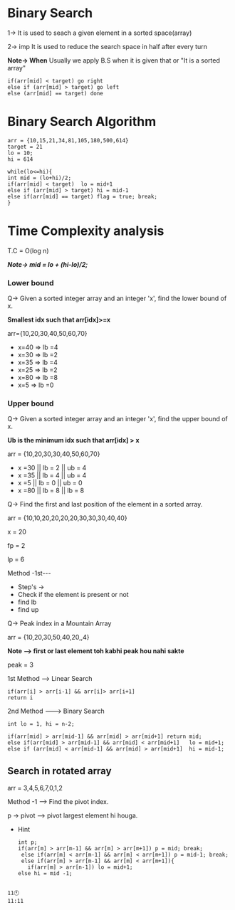 # Binary Search
1-> It is used to seach a given element in a sorted space(array)

2-> imp
It is used to reduce the search space in half after every turn 


**Note-> When**
Usually we apply B.S when it is given that or "It is a sorted array"


```
if(arr[mid] < target) go right
else if (arr[mid] > target) go left
else (arr[mid] == target) done
```

# Binary Search Algorithm
```
arr = {10,15,21,34,81,105,180,500,614}
target = 21
lo = 10;
hi = 614

while(lo<=hi){
int mid = (lo+hi)/2;
if(arr[mid] < target)  lo = mid+1
else if (arr[mid] > target) hi = mid-1
else if(arr[mid] == target) flag = true; break;
}
```



# Time Complexity analysis
T.C = O(log n)

***Note-> mid = lo + (hi-lo)/2;***


### Lower bound
Q-> Given a sorted integer array and an integer 'x', find the lower bound of x.

**Smallest idx such that arr[idx]>=x**

arr={10,20,30,40,50,60,70}

* x=40 => lb =4
* x=30 => lb =2
* x=35 => lb =4
* x=25 => lb =2
* x=80 => lb =8
* x=5  => lb =0


### Upper bound
Q-> Given a sorted integer array and an integer 'x', find the upper bound of x.

**Ub is the minimum idx such that arr[idx] > x**

arr = {10,20,30,30,40,50,60,70}

* x =30 || lb = 2 || ub = 4
* x =35 || lb = 4 || ub = 4
* x =5  || lb = 0 || ub = 0
* x =80 || lb = 8 || lb = 8


Q-> Find the first and last position of the element in a sorted array.

arr = {10,10,20,20,20,20,30,30,30,40,40}

x = 20

fp = 2

lp = 6 

Method -1st---
* Step's ->
* Check if the element is present or not
* find lb
* find up



Q-> Peak index in a Mountain Array

arr = {10,20,30,50,40,20,,4}

**Note --> first or last element toh kabhi peak hou nahi sakte**

peak = 3

1st Method --> Linear Search
```
if(arr[i] > arr[i-1] && arr[i]> arr[i+1]
return i
```

2nd Method ---> Binary Search
```
int lo = 1, hi = n-2;

if(arr[mid] > arr[mid-1] && arr[mid] > arr[mid+1] return mid;
else if(arr[mid] > arr[mid-1] && arr[mid] < arr[mid+1]   lo = mid+1;
else if (arr[mid] < arr[mid-1] && arr[mid] > arr[mid+1]  hi = mid-1;
```


## Search in rotated array
arr = 3,4,5,6,7,0,1,2

Method -1 --> Find the pivot index.

p -> pivot --> pivot largest element hi houga.

* Hint
  ```
  int p;
  if(arr[m] > arr[m-1] && arr[m] > arr[m+1]) p = mid; break;
   else if(arr[m] < arr[m-1] && arr[m] < arr[m+1]) p = mid-1; break;
   else if(arr[m] > arr[m-1] && arr[m] < arr[m+1]){
     if(arr[m] > arr[n-1]) lo = mid+1;
  else hi = mid -1;
```

11🕚
11:11
```

